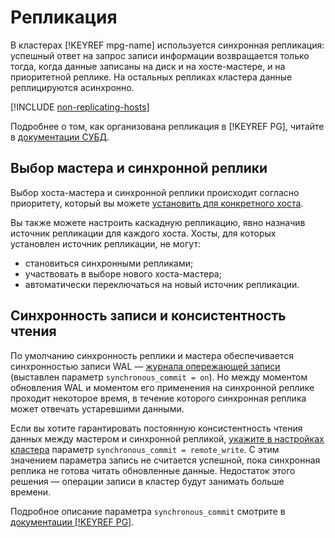 # Репликация

В кластерах [!KEYREF mpg-name] используется синхронная репликация: успешный ответ на запрос записи информации
возвращается только тогда, когда данные записаны на диск и на хосте-мастере, и на приоритетной реплике. На остальных репликах кластера данные реплицируются асинхронно.

[!INCLUDE [non-replicating-hosts](../../_includes/mdb/non-replicating-hosts.md)]

Подробнее о том, как организована репликация в [!KEYREF PG], читайте в [документации СУБД](https://www.postgresql.org/docs/current/static/warm-standby.html).

## Выбор мастера и синхронной реплики

Выбор хоста-мастера и синхронной реплики происходит согласно приоритету, который вы можете
[установить для конкретного хоста](../operations/hosts.md#update).

Вы также можете настроить каскадную репликацию, явно назначив источник репликации для каждого хоста. Хосты, для которых установлен источник репликации, не могут:
 * становиться синхронными репликами;
 * участвовать в выборе нового хоста-мастера;
 * автоматически переключаться на новый источник репликации.


## Синхронность записи и консистентность чтения

По умолчанию синхронность реплики и мастера обеспечивается синхронностью записи WAL — [журнала опережающей записи](https://www.postgresql.org/docs/current/wal-intro.html) (выставлен параметр `synchronous_commit = on`). Но между моментом обновления WAL и моментом его применения на синхронной реплике проходит некоторое время, в течение которого синхронная реплика может отвечать устаревшими данными.

Если вы хотите гарантировать постоянную консистентность чтения данных между мастером и синхронной репликой, [укажите в настройках кластера](../operations/update.md#change-postgresql-config) параметр `synchronous_commit = remote_write`. С этим значением параметра запись не считается успешной, пока синхронная реплика не готова читать обновленные данные. Недостаток этого решения — операции записи в кластер будут занимать больше времени.

Подробное описание параметра `synchronous_commit` смотрите в [документации [!KEYREF PG]]((https://www.postgresql.org/docs/current/runtime-config-wal.html#GUC-SYNCHRONOUS-COMMIT)).
